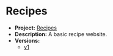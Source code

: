 # Recipes

* **Project:** [Recipes](https://www.theodinproject.com/lessons/foundations-recipes)
* **Description:** A basic recipe website.
* **Versions:**
  * [v1](./versions/v1.jpg)
